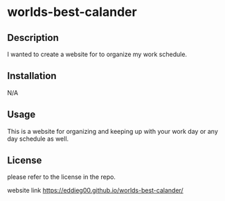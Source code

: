 # worlds-best-calander

## Description 

I wanted to create a website for to organize my work schedule.
## Installation

N/A

## Usage

This is a website for organizing and keeping up with your work day or any day schedule as well.

## License 

please refer to the license in the repo.

website link
https://eddieg00.github.io/worlds-best-calander/